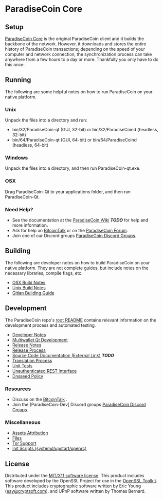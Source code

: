 ParadiseCoin Core
=====================

Setup
---------------------
[ParadiseCoin Core](http://ParadiseCoincoin.com) is the original ParadiseCoin client and it builds the backbone of the network. However, it downloads and stores the entire history of ParadiseCoin transactions; depending on the speed of your computer and network connection, the synchronization process can take anywhere from a few hours to a day or more. Thankfully you only have to do this once.

Running
---------------------
The following are some helpful notes on how to run ParadiseCoin on your native platform.

### Unix

Unpack the files into a directory and run:

- bin/32/ParadiseCoin-qt (GUI, 32-bit) or bin/32/ParadiseCoind (headless, 32-bit)
- bin/64/ParadiseCoin-qt (GUI, 64-bit) or bin/64/ParadiseCoind (headless, 64-bit)

### Windows

Unpack the files into a directory, and then run ParadiseCoin-qt.exe.

### OSX

Drag ParadiseCoin-Qt to your applications folder, and then run ParadiseCoin-Qt.

### Need Help?

* See the documentation at the [ParadiseCoin Wiki](https://en.bitcoin.it/wiki/Main_Page) ***TODO***
for help and more information.
* Ask for help on [BitcoinTalk](https://bitcointalk.org/index.php) or on the [ParadiseCoin Forum](http://ParadiseCoincoin.com/).
* Join one of our Discord groups [ParadiseCoin Discord Groups](https://discord.gg/YcnvMqt).

Building
---------------------
The following are developer notes on how to build ParadiseCoin on your native platform. They are not complete guides, but include notes on the necessary libraries, compile flags, etc.

- [OSX Build Notes](build-osx.md)
- [Unix Build Notes](build-unix.md)
- [Gitian Building Guide](gitian-building.md)

Development
---------------------
The ParadiseCoin repo's [root README](https://github.com/eastcoastcrypto/ParadiseCoin/blob/master/README.md) contains relevant information on the development process and automated testing.

- [Developer Notes](developer-notes.md)
- [Multiwallet Qt Development](multiwallet-qt.md)
- [Release Notes](release-notes.md)
- [Release Process](release-process.md)
- [Source Code Documentation (External Link)](https://dev.visucore.com/bitcoin/doxygen/) ***TODO***
- [Translation Process](translation_process.md)
- [Unit Tests](unit-tests.md)
- [Unauthenticated REST Interface](REST-interface.md)
- [Dnsseed Policy](dnsseed-policy.md)

### Resources

* Discuss on the [BitcoinTalk](https://bitcointalk.org/index.php?topic=1262920.0) .
* Join the [ParadiseCoin-Dev] Discord groups [ParadiseCoin Discord Groups](https://discord.gg/YcnvMqt).

### Miscellaneous
- [Assets Attribution](assets-attribution.md)
- [Files](files.md)
- [Tor Support](tor.md)
- [Init Scripts (systemd/upstart/openrc)](init.md)

License
---------------------
Distributed under the [MIT/X11 software license](http://www.opensource.org/licenses/mit-license.php).
This product includes software developed by the OpenSSL Project for use in the [OpenSSL Toolkit](https://www.openssl.org/). This product includes
cryptographic software written by Eric Young ([eay@cryptsoft.com](mailto:eay@cryptsoft.com)), and UPnP software written by Thomas Bernard.
